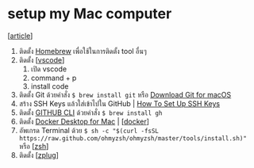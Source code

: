 # setup my Mac computer

[[article]]

1. ติดตั้ง [Homebrew](https://brew.sh/index_th) เพื่อใช้ในการติดตั้ง tool อื่นๆ
2. ติดตั้ง [[vscode]]
   1. เปิด vscode
   2. command + p
   3. install code
3. ติดตั้ง Git ด้วยคำสั่ง `$ brew install git` หรือ [Download Git for macOS](https://git-scm.com/download/mac)
4. สร้าง SSH Keys แล้วใส่เข้าไปใน GitHub | [How To Set Up SSH Keys](https://www.digitalocean.com/community/tutorials/how-to-set-up-ssh-keys-2)
5. ติดตั้ง [GITHUB CLI](https://cli.github.com/) ด้วยคำสั่ง `$ brew install gh`
6. ติดตั้ง [Docker Desktop for Mac](https://hub.docker.com/editions/community/docker-ce-desktop-mac) | [[docker]]
7. อัพเกรด Terminal ด้วย `$ sh -c "$(curl -fsSL https://raw.github.com/ohmyzsh/ohmyzsh/master/tools/install.sh)"` หรือ [[zsh]] 
8. ติดตั้ง [[zplug]]

[//begin]: # "Autogenerated link references for markdown compatibility"
[article]: article "Article"
[vscode]: vscode "Vscode"
[docker]: docker "Docker"
[zsh]: zsh "Zsh"
[zplug]: zplug "zplug"
[//end]: # "Autogenerated link references"